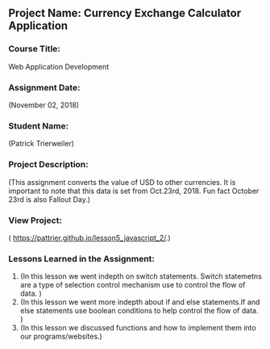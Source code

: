 ## Project Name:  Currency Exchange Calculator Application

### Course Title:
Web Application Development

### Assignment Date:  
(November 02, 2018)

### Student Name:  
(Patrick Trierweiler)

### Project Description:
(This assignment converts the value of USD to other currencies. It is important to note that this data is set from Oct.23rd, 2018. Fun fact October 23rd is also Fallout Day.)

### View Project:
( https://pattrier.github.io/lesson5_javascript_2/.)

### Lessons Learned in the Assignment:
1. (In this lesson we went indepth on switch statements. Switch statemetns are a type of selection control mechanism use to control the flow of data. )
2. (In this lesson we went more indepth about if and else statements.If and else statements use boolean conditions to help control the flow of data. )
3. (In this lesson we discussed functions and how to implement them into our programs/websites.)

